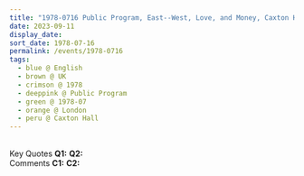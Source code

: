 ```yaml
---
title: "1978-0716 Public Program, East--West, Love, and Money, Caxton Hall, 10 Caxton Street, Westminster, London, UK (other date 0717)"
date: 2023-09-11
display_date: 
sort_date: 1978-07-16
permalink: /events/1978-0716
tags:
  - blue @ English
  - brown @ UK
  - crimson @ 1978
  - deeppink @ Public Program
  - green @ 1978-07
  - orange @ London
  - peru @ Caxton Hall
---
```


<br>

<wave-list>
  <list-title color="DarkSeaGreen" width="55">Key Quotes</list-title>
  <list-item color="BlanchedAlmond" width="280"><b>Q1:</b> <i></i></list-item>
  <list-item color="Lavender" width="280"><b>Q2:</b> <i></i></list-item>
</wave-list>

<br>

<wave-list>
  <list-title color="DarkSeaGreen" width="55">Comments</list-title>
  <list-item color="BlanchedAlmond" width="280"><b>C1:</b> <i></i></list-item>
  <list-item color="Lavender" width="280"><b>C2:</b> <i></i></list-item>
</wave-list>
